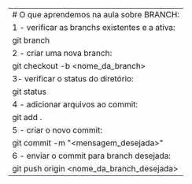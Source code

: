 | |
|-|
|# O que aprendemos na aula sobre BRANCH:|
|1 - verificar as branchs existentes e a ativa:|
|git branch|
|2 - criar uma nova branch:|
|git checkout -b <nome_da_branch>|
|3- verificar o status do diretório:|
|git status|
|4 - adicionar arquivos ao commit:|
|git add .|
|5 - criar o novo commit:|
|git commit -m "<mensagem_desejada>"|
|6 - enviar o commit para branch desejada:|
|git push origin <nome_da_branch_desejada>|

